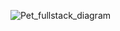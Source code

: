 
![Pet_fullstack_diagram](https://user-images.githubusercontent.com/67974517/174147945-ee77f019-8fee-4256-8b73-da18ce5d0730.png)

